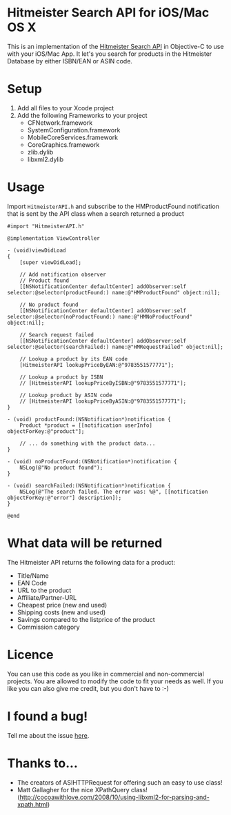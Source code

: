 Hitmeister Search API for iOS/Mac OS X
=====================

This is an implementation of the [Hitmeister Search API](http://www.hitmeister.de/affiliate/schnittstelle/) in Objective-C to use with your iOS/Mac App.
It let's you search for products in the Hitmeister Database by either ISBN/EAN or ASIN code.

Setup
=====================
1. Add all files to your Xcode project
2. Add the following Frameworks to your project
	- CFNetwork.framework
	- SystemConfiguration.framework
	- MobileCoreServices.framework
	- CoreGraphics.framework
	- zlib.dylib
	- libxml2.dylib
	
Usage
=====================
Import `HitmeisterAPI.h` and subscribe to the HMProductFound notification that is sent by the API class when a search returned a product

```objective-
#import "HitmeisterAPI.h"

@implementation ViewController

- (void)viewDidLoad
{
    [super viewDidLoad];
	
	// Add notification observer
	// Product found
	[[NSNotificationCenter defaultCenter] addObserver:self selector:@selector(productFound:) name:@"HMProductFound" object:nil];
	
	// No product found
	[[NSNotificationCenter defaultCenter] addObserver:self selector:@selector(noProductFound:) name:@"HMNoProductFound" object:nil];
	
	// Search request failed 
	[[NSNotificationCenter defaultCenter] addObserver:self selector:@selector(searchFailed:) name:@"HMRequestFailed" object:nil];
	
	// Lookup a product by its EAN code
	[HitmeisterAPI lookupPriceByEAN:@"9783551577771"];
	
	// Lookup a product by ISBN
	// [HitmeisterAPI lookupPriceByISBN:@"9783551577771"];
	
	// Lookup product by ASIN code
	// [HitmeisterAPI lookupPriceByASIN:@"9783551577771"];
}

- (void) productFound:(NSNotification*)notification {
	Product *product = [[notification userInfo] objectForKey:@"product"];
	
	// ... do something with the product data...
}

- (void) noProductFound:(NSNotification*)notification {
	NSLog(@"No product found");
}

- (void) searchFailed:(NSNotification*)notification {
	NSLog(@"The search failed. The error was: %@", [[notification objectForKey:@"error"] description]);
}

@end
```

What data will be returned
=====================
The Hitmeister API returns the following data for a product:
- Title/Name
- EAN Code
- URL to the product
- Affiliate/Partner-URL
- Cheapest price (new and used)
- Shipping costs (new and used)
- Savings compared to the listprice of the product
- Commission category

Licence
=====================
You can use this code as you like in commercial and non-commercial projects. You are allowed to modify the code to fit
your needs as well. If you like you can also give me credit, but you don't have to :-)

I found a bug!
=====================
Tell me about the issue [here](https://github.com/codegefluester/Hitmeister-Search-API/issues).

Thanks to...
=====================
- The creators of ASIHTTPRequest for offering such an easy to use class!
- Matt Gallagher for the nice XPathQuery class! (http://cocoawithlove.com/2008/10/using-libxml2-for-parsing-and-xpath.html)